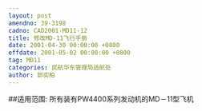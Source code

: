 ```yaml
---
layout: post
amendno: 39-3198
cadno: CAD2001-MD11-12
title: 修改MD-11飞行手册
date: 2001-04-30 00:00:00 +0800
effdate: 2001-05-02 00:00:00 +0800
tag: MD11
categories: 民航华东管理局适航处
author: 郭奕柏
---
```


##适用范围:
所有装有PW4400系列发动机的MD－11型飞机

